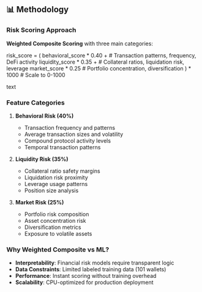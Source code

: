 ## 📊 Methodology

### Risk Scoring Approach

**Weighted Composite Scoring** with three main categories:

risk_score = (
behavioral_score * 0.40 + # Transaction patterns, frequency, DeFi activity
liquidity_score * 0.35 + # Collateral ratios, liquidation risk, leverage
market_score * 0.25 # Portfolio concentration, diversification
) * 1000 # Scale to 0-1000

text

### Feature Categories

1. **Behavioral Risk (40%)**
   - Transaction frequency and patterns
   - Average transaction sizes and volatility
   - Compound protocol activity levels
   - Temporal transaction patterns

2. **Liquidity Risk (35%)**
   - Collateral ratio safety margins
   - Liquidation risk proximity
   - Leverage usage patterns
   - Position size analysis

3. **Market Risk (25%)**
   - Portfolio risk composition
   - Asset concentration risk
   - Diversification metrics
   - Exposure to volatile assets

### Why Weighted Composite vs ML?

- **Interpretability**: Financial risk models require transparent logic
- **Data Constraints**: Limited labeled training data (101 wallets)
- **Performance**: Instant scoring without training overhead
- **Scalability**: CPU-optimized for production deployment